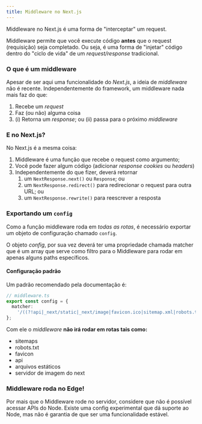 ```yaml
---
title: Middleware no Next.js
---
```


Middleware no Next.js é uma forma de "interceptar" um request.

Middleware permite que você execute código **antes** que o request (requisição) seja completado. Ou seja, é uma forma de "injetar" código dentro do "ciclo de vida" de um _request/response_ tradicional.

### O que é um middleware

Apesar de ser aqui uma funcionalidade do _Next.js_, a ideia de _middleware_ não é recente. Independentemente do framework, um middleware nada mais faz do que:

1. Recebe um _request_
2. Faz (ou não) alguma coisa
3. (i) Retorna um _response_; ou (ii) passa para o próximo _middleware_

### E no Next.js?

No Next.js é a mesma coisa:

1. Middleware é uma função que recebe o request como argumento;
2. Você pode fazer algum código (adicionar _response_ _cookies_ ou _headers_)
3. Independentemente do que fizer, deverá retornar
   1. um `NextResponse.next()` ou `Response`; ou
   2. um `NextResponse.redirect()` para redirecionar o request para outra URL; ou
   3. um `NextResponse.rewrite()` para reescrever a resposta

### Exportando um `config`

Como a função middleware roda em _todas as rotas_, é necessário exportar um objeto de configuração chamado `config`.

O objeto _config_, por sua vez deverá ter uma propriedade chamada matcher que é um array que serve como filtro para o Middleware para rodar em apenas alguns paths específicos.

#### Configuração padrão

Um padrão recomendado pela documentação é:

```typescript
// middleware.ts
export const config = {
  matcher:
    '/((?!api|_next/static|_next/image|favicon.ico|sitemap.xml|robots.txt).*)',
};
```

Com ele o _middleware_ **não irá rodar em rotas tais como:**

- sitemaps
- robots.txt
- favicon
- api
- arquivos estáticos
- servidor de imagem do next

### Middleware roda no Edge!

Por mais que o Middleware rode no servidor, considere que não é possível acessar APIs do Node. Existe uma config experimental que dá suporte ao Node, mas não é garantia de que ser uma funcionalidade estável. 